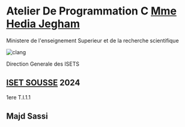 # Atelier De Programmation C [Mme Hedia Jegham](https://tn.linkedin.com/in/h%C3%A9dia-jegham-45091741)
Ministere de l'enseignement Superieur et de la recherche scientifique 

![clang](https://github.com/user-attachments/assets/98068272-cce5-431e-a087-b65bce4aea04)

Direction Generale des ISETS 
## [ISET SOUSSE](https://isetso.rnu.tn) 2024
1ere T.I.1.1
## Majd Sassi

